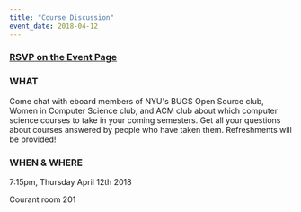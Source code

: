 ```yaml
---
title: "Course Discussion"
event_date: 2018-04-12
---
```


### [RSVP on the Event Page](https://orgsync.com/170073/events/2367672/occurrences/5650600)

### WHAT

Come chat with eboard members of NYU's BUGS Open Source club, Women in Computer Science club, and ACM club about which computer science courses to take in your coming semesters. Get all your questions about courses answered by people who have taken them. Refreshments will be provided!

### WHEN & WHERE

7:15pm, Thursday April 12th 2018

Courant room 201

